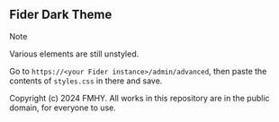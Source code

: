 ## Fider Dark Theme

> [!NOTE]
> Various elements are still unstyled.

Go to `https://<your Fider instance>/admin/advanced`, then paste the contents of `styles.css` in there and save.

Copyright (c) 2024 FMHY. All works in this repository are in the public domain, for everyone to use.

